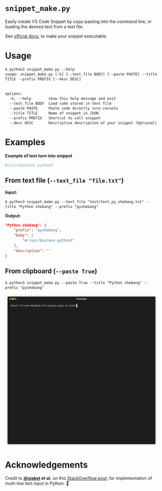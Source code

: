 # `snippet_make.py`

Easily create VS Code Snippet by copy-pasting into the command line, or loading the desired text from a text file.

See [official docs](https://code.visualstudio.com/docs/editor/userdefinedsnippets), to make your snippet executable.

# Usage
```text
$ python3 snippet_make.py --help
usage: snippet_make.py [-h] [--text_file BODY] [--paste PASTE] --title TITLE --prefix PREFIX [--desc DESC]


options:
  -h, --help        show this help message and exit
  --text_file BODY  Load code stored in text file
  --paste PASTE     Paste code directly into console
  --title TITLE     Name of snippet in JSON
  --prefix PREFIX   Shortcut to call snippet
  --desc DESC       Descriptive description of your snippet (Optional)
```

# Examples
**Example of text turn into snippet**
```python
#!/usr/bin/env python3
```
## From text file (`--text_file "file.txt"`)
**Input:**
```shell
$ python3 snippet_make.py --text_file "test/test_py_shebang.txt" --title "Python shebang" --prefix "pyshebang" 
```

**Output:**
```json
"Python shebang": {
    "prefix": "pyshebang",
    "body": [
        "#!/usr/bin/env python3"
    ],
    "description": ""
}
```

## From clipboard (`--paste True`)
```shell
$ python3 snippet_make.py --paste True --title "Python shebang" --prefix "pyshebang"
```

![paste_animation](https://github.com/prince-ravi-leow/snippet-make/blob/main/media/demo_clipboard.gif?raw=true)

# Acknowledgements
Credit to **[@xiaket](https://stackoverflow.com/users/411662/xiaket) et al.** on this [StackOverflow post](https://stackoverflow.com/questions/30239092/how-to-get-multiline-input-from-the-user), for implementation of multi-line text input in Python. 🙏
